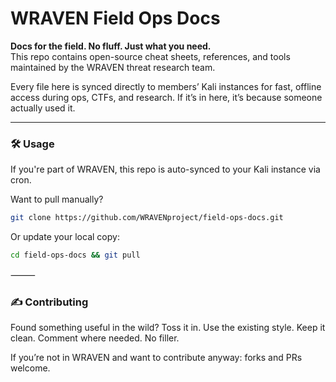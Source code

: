 # WRAVEN Field Ops Docs

**Docs for the field. No fluff. Just what you need.**  
This repo contains open-source cheat sheets, references, and tools maintained by the WRAVEN threat research team.

Every file here is synced directly to members’ Kali instances for fast, offline access during ops, CTFs, and research. If it’s in here, it’s because someone actually used it.


---

### 🛠 Usage

If you're part of WRAVEN, this repo is auto-synced to your Kali instance via cron.

Want to pull manually?

```bash
git clone https://github.com/WRAVENproject/field-ops-docs.git
```

Or update your local copy:

```bash
cd field-ops-docs && git pull
```


⸻

### ✍️ Contributing

Found something useful in the wild? Toss it in.
Use the existing style. Keep it clean. Comment where needed. No filler.

If you’re not in WRAVEN and want to contribute anyway: forks and PRs welcome.
